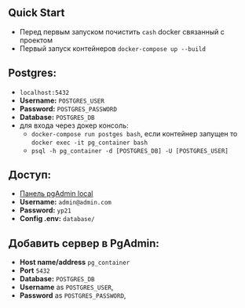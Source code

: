 ## Quick Start
* Перед первым запуском почистить `cash` docker  связанный с проектом
* Первый запуск контейнеров `docker-compose up --build`

## Postgres:
* `localhost:5432`
* **Username:** `POSTGRES_USER`
* **Password:** `POSTGRES_PASSWORD`
* **Database:** `POSTGRES_DB`
* для входа через докер консоль:
  - `docker-compose run postges bash`, если контейнер запущен то `docker exec -it pg_container bash`
  - `psql -h pg_container -d [POSTGRES_DB] -U [POSTGRES_USER]`

## Доступ:
* [Панель pgAdmin local](http://localhost:8080)
* **Username:** `admin@admin.com`
* **Password:** `yp21`
* **Config .env:** `database/`

## Добавить сервер в PgAdmin:
* **Host name/address** `pg_container`
* **Port** `5432`
* **Database:** `POSTGRES_DB`
* **Username** as `POSTGRES_USER`,
* **Password** as `POSTGRES_PASSWORD`,
